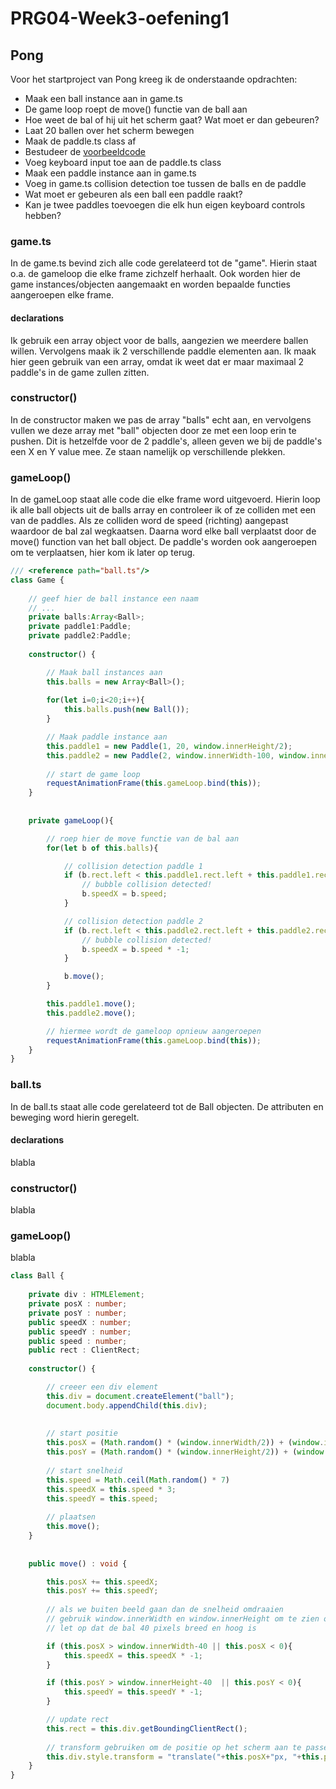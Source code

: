 # PRG04-Week3-oefening1

## Pong

Voor het startproject van Pong kreeg ik de onderstaande opdrachten:

- Maak een ball instance aan in game.ts
- De game loop roept de move() functie van de ball aan
- Hoe weet de bal of hij uit het scherm gaat? Wat moet er dan gebeuren?
- Laat 20 ballen over het scherm bewegen
- Maak de paddle.ts class af
- Bestudeer de [voorbeeldcode](https://github.com/HR-CMGT/PRG04-Week3-examples)
- Voeg keyboard input toe aan de paddle.ts class
- Maak een paddle instance aan in game.ts
- Voeg in game.ts collision detection toe tussen de balls en de paddle
- Wat moet er gebeuren als een ball een paddle raakt?
- Kan je twee paddles toevoegen die elk hun eigen keyboard controls hebben?

### game.ts
In de game.ts bevind zich alle code gerelateerd tot de "game". Hierin staat o.a. de gameloop die elke frame zichzelf herhaalt.  Ook worden hier de game instances/objecten aangemaakt en worden bepaalde functies aangeroepen elke frame.

#### declarations
Ik gebruik een array object voor de balls, aangezien we meerdere ballen willen. Vervolgens maak ik 2 verschillende paddle elementen aan. Ik maak hier geen gebruik van een array, omdat ik weet dat er maar maximaal 2 paddle's in de game zullen zitten.

### constructor()
In de constructor maken we pas de array "balls" echt aan, en vervolgens vullen we deze array met "ball" objecten door ze met een loop erin te pushen. Dit is hetzelfde voor de 2 paddle's, alleen geven we bij de paddle's een X en Y value mee. Ze staan namelijk op verschillende plekken.

### gameLoop()
In de gameLoop staat alle code die elke frame word uitgevoerd. Hierin loop ik alle ball objects uit de balls array en controleer ik of ze colliden met een van de paddles. Als ze colliden word de speed (richting) aangepast waardoor de bal zal wegkaatsen. Daarna word elke ball verplaatst door de move() function van het ball object. De paddle's worden ook aangeroepen om te verplaatsen, hier kom ik later op terug.

```typescript
/// <reference path="ball.ts"/>
class Game {
    
    // geef hier de ball instance een naam
    // ...
    private balls:Array<Ball>;
    private paddle1:Paddle;
    private paddle2:Paddle;
    
    constructor() {

        // Maak ball instances aan
        this.balls = new Array<Ball>();
        
        for(let i=0;i<20;i++){
            this.balls.push(new Ball());
        }

        // Maak paddle instance aan
        this.paddle1 = new Paddle(1, 20, window.innerHeight/2);
        this.paddle2 = new Paddle(2, window.innerWidth-100, window.innerHeight/2);
           
        // start de game loop        
        requestAnimationFrame(this.gameLoop.bind(this));
    }
    
    
    private gameLoop(){

        // roep hier de move functie van de bal aan
        for(let b of this.balls){

            // collision detection paddle 1
            if (b.rect.left < this.paddle1.rect.left + this.paddle1.rect.width && b.rect.left + b.rect.width > this.paddle1.rect.left && b.rect.top < this.paddle1.rect.top + this.paddle1.rect.height && b.rect.height + b.rect.top > this.paddle1.rect.top) {
                // bubble collision detected!
                b.speedX = b.speed;
            }

            // collision detection paddle 2
            if (b.rect.left < this.paddle2.rect.left + this.paddle2.rect.width && b.rect.left + b.rect.width > this.paddle2.rect.left && b.rect.top < this.paddle2.rect.top + this.paddle2.rect.height && b.rect.height + b.rect.top > this.paddle2.rect.top) {
                // bubble collision detected!
                b.speedX = b.speed * -1;
            }

            b.move();
        }

        this.paddle1.move();
        this.paddle2.move();

        // hiermee wordt de gameloop opnieuw aangeroepen
        requestAnimationFrame(this.gameLoop.bind(this));
    }
} 
```

### ball.ts
In de ball.ts staat alle code gerelateerd tot de Ball objecten. De attributen en beweging word hierin geregelt.

#### declarations
blabla

### constructor()
blabla

### gameLoop()
blabla

```typescript
class Ball {
    
    private div : HTMLElement;
    private posX : number;
    private posY : number;
    public speedX : number;
    public speedY : number;
    public speed : number;
    public rect : ClientRect;
    
    constructor() {

        // creeer een div element
        this.div = document.createElement("ball");
        document.body.appendChild(this.div);
        
        
        // start positie
        this.posX = (Math.random() * (window.innerWidth/2)) + (window.innerWidth/4);
        this.posY = (Math.random() * (window.innerHeight/2)) + (window.innerHeight/4);
        
        // start snelheid
        this.speed = Math.ceil(Math.random() * 7)
        this.speedX = this.speed * 3;
        this.speedY = this.speed;
                
        // plaatsen
        this.move();
    }
    
    
    public move() : void {

        this.posX += this.speedX;
        this.posY += this.speedY;
        
        // als we buiten beeld gaan dan de snelheid omdraaien
        // gebruik window.innerWidth en window.innerHeight om te zien of we nog in beeld zijn
        // let op dat de bal 40 pixels breed en hoog is

        if (this.posX > window.innerWidth-40 || this.posX < 0){
            this.speedX = this.speedX * -1;
        }

        if (this.posY > window.innerHeight-40  || this.posY < 0){
            this.speedY = this.speedY * -1;
        }

        // update rect 
        this.rect = this.div.getBoundingClientRect();
        
        // transform gebruiken om de positie op het scherm aan te passen
        this.div.style.transform = "translate("+this.posX+"px, "+this.posY+"px)";
    }
}
```